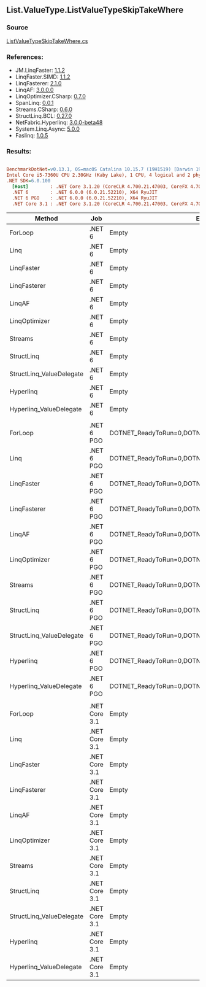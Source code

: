 ﻿## List.ValueType.ListValueTypeSkipTakeWhere

### Source
[ListValueTypeSkipTakeWhere.cs](../LinqBenchmarks/List/ValueType/ListValueTypeSkipTakeWhere.cs)

### References:
- JM.LinqFaster: [1.1.2](https://www.nuget.org/packages/JM.LinqFaster/1.1.2)
- LinqFaster.SIMD: [1.1.2](https://www.nuget.org/packages/LinqFaster.SIMD/1.0.3)
- LinqFasterer: [2.1.0](https://www.nuget.org/packages/LinqFasterer/2.1.0)
- LinqAF: [3.0.0.0](https://www.nuget.org/packages/LinqAF/3.0.0.0)
- LinqOptimizer.CSharp: [0.7.0](https://www.nuget.org/packages/LinqOptimizer.CSharp/0.7.0)
- SpanLinq: [0.0.1](https://www.nuget.org/packages/SpanLinq/0.0.1)
- Streams.CSharp: [0.6.0](https://www.nuget.org/packages/Streams.CSharp/0.6.0)
- StructLinq.BCL: [0.27.0](https://www.nuget.org/packages/StructLinq/0.27.0)
- NetFabric.Hyperlinq: [3.0.0-beta48](https://www.nuget.org/packages/NetFabric.Hyperlinq/3.0.0-beta48)
- System.Linq.Async: [5.0.0](https://www.nuget.org/packages/System.Linq.Async/5.0.0)
- Faslinq: [1.0.5](https://www.nuget.org/packages/Faslinq/1.0.5)

### Results:
``` ini

BenchmarkDotNet=v0.13.1, OS=macOS Catalina 10.15.7 (19H1519) [Darwin 19.6.0]
Intel Core i5-7360U CPU 2.30GHz (Kaby Lake), 1 CPU, 4 logical and 2 physical cores
.NET SDK=6.0.100
  [Host]        : .NET Core 3.1.20 (CoreCLR 4.700.21.47003, CoreFX 4.700.21.47101), X64 RyuJIT
  .NET 6        : .NET 6.0.0 (6.0.21.52210), X64 RyuJIT
  .NET 6 PGO    : .NET 6.0.0 (6.0.21.52210), X64 RyuJIT
  .NET Core 3.1 : .NET Core 3.1.20 (CoreCLR 4.700.21.47003, CoreFX 4.700.21.47101), X64 RyuJIT


```
|                   Method |           Job |                                                EnvironmentVariables |       Runtime | Skip | Count |        Mean |     Error |    StdDev |         Ratio | RatioSD |   Gen 0 |   Gen 1 | Allocated |
|------------------------- |-------------- |-------------------------------------------------------------------- |-------------- |----- |------ |------------:|----------:|----------:|--------------:|--------:|--------:|--------:|----------:|
|                  ForLoop |        .NET 6 |                                                               Empty |      .NET 6.0 | 1000 |   100 |    541.7 ns |   0.49 ns |   0.44 ns |      baseline |         |       - |       - |         - |
|                     Linq |        .NET 6 |                                                               Empty |      .NET 6.0 | 1000 |   100 |  2,116.3 ns |   3.02 ns |   2.52 ns |  3.91x slower |   0.00x |  0.1526 |       - |     320 B |
|               LinqFaster |        .NET 6 |                                                               Empty |      .NET 6.0 | 1000 |   100 |  3,679.2 ns |  17.23 ns |  14.39 ns |  6.79x slower |   0.03x | 10.0327 |       - |  21,000 B |
|             LinqFasterer |        .NET 6 |                                                               Empty |      .NET 6.0 | 1000 |   100 |  7,329.9 ns |  65.32 ns |  61.10 ns | 13.53x slower |   0.11x | 37.0331 |       - |  80,168 B |
|                   LinqAF |        .NET 6 |                                                               Empty |      .NET 6.0 | 1000 |   100 | 11,531.1 ns |  27.79 ns |  24.63 ns | 21.29x slower |   0.05x |       - |       - |         - |
|            LinqOptimizer |        .NET 6 |                                                               Empty |      .NET 6.0 | 1000 |   100 | 18,415.3 ns | 263.53 ns | 246.51 ns | 34.05x slower |   0.43x | 49.9878 | 12.4817 | 134,727 B |
|                  Streams |        .NET 6 |                                                               Empty |      .NET 6.0 | 1000 |   100 | 11,816.1 ns | 108.83 ns | 101.80 ns | 21.82x slower |   0.19x |  0.5493 |       - |   1,176 B |
|               StructLinq |        .NET 6 |                                                               Empty |      .NET 6.0 | 1000 |   100 |    683.7 ns |   1.36 ns |   1.21 ns |  1.26x slower |   0.00x |  0.0572 |       - |     120 B |
| StructLinq_ValueDelegate |        .NET 6 |                                                               Empty |      .NET 6.0 | 1000 |   100 |    563.4 ns |   0.19 ns |   0.18 ns |  1.04x slower |   0.00x |       - |       - |         - |
|                Hyperlinq |        .NET 6 |                                                               Empty |      .NET 6.0 | 1000 |   100 |    973.3 ns |   0.55 ns |   0.46 ns |  1.80x slower |   0.00x |       - |       - |         - |
|  Hyperlinq_ValueDelegate |        .NET 6 |                                                               Empty |      .NET 6.0 | 1000 |   100 |    789.5 ns |   0.32 ns |   0.27 ns |  1.46x slower |   0.00x |       - |       - |         - |
|                          |               |                                                                     |               |      |       |             |           |           |               |         |         |         |           |
|                  ForLoop |    .NET 6 PGO | DOTNET_ReadyToRun=0,DOTNET_TC_QuickJitForLoops=1,DOTNET_TieredPGO=1 |      .NET 6.0 | 1000 |   100 |    528.0 ns |   0.48 ns |   0.40 ns |      baseline |         |       - |       - |         - |
|                     Linq |    .NET 6 PGO | DOTNET_ReadyToRun=0,DOTNET_TC_QuickJitForLoops=1,DOTNET_TieredPGO=1 |      .NET 6.0 | 1000 |   100 |  1,264.5 ns |   2.59 ns |   2.29 ns |  2.40x slower |   0.00x |  0.1526 |       - |     320 B |
|               LinqFaster |    .NET 6 PGO | DOTNET_ReadyToRun=0,DOTNET_TC_QuickJitForLoops=1,DOTNET_TieredPGO=1 |      .NET 6.0 | 1000 |   100 |  3,669.0 ns |  15.64 ns |  14.63 ns |  6.95x slower |   0.03x | 10.0327 |       - |  21,000 B |
|             LinqFasterer |    .NET 6 PGO | DOTNET_ReadyToRun=0,DOTNET_TC_QuickJitForLoops=1,DOTNET_TieredPGO=1 |      .NET 6.0 | 1000 |   100 |  7,300.4 ns |  64.85 ns |  54.15 ns | 13.83x slower |   0.10x | 37.0331 |       - |  80,168 B |
|                   LinqAF |    .NET 6 PGO | DOTNET_ReadyToRun=0,DOTNET_TC_QuickJitForLoops=1,DOTNET_TieredPGO=1 |      .NET 6.0 | 1000 |   100 |  9,049.9 ns |  45.58 ns |  38.06 ns | 17.14x slower |   0.08x |       - |       - |         - |
|            LinqOptimizer |    .NET 6 PGO | DOTNET_ReadyToRun=0,DOTNET_TC_QuickJitForLoops=1,DOTNET_TieredPGO=1 |      .NET 6.0 | 1000 |   100 | 19,891.5 ns | 160.26 ns | 142.07 ns | 37.65x slower |   0.26x | 62.4695 |       - | 134,733 B |
|                  Streams |    .NET 6 PGO | DOTNET_ReadyToRun=0,DOTNET_TC_QuickJitForLoops=1,DOTNET_TieredPGO=1 |      .NET 6.0 | 1000 |   100 | 10,419.1 ns |  36.11 ns |  32.01 ns | 19.73x slower |   0.07x |  0.5493 |       - |   1,176 B |
|               StructLinq |    .NET 6 PGO | DOTNET_ReadyToRun=0,DOTNET_TC_QuickJitForLoops=1,DOTNET_TieredPGO=1 |      .NET 6.0 | 1000 |   100 |    642.1 ns |   1.89 ns |   1.77 ns |  1.22x slower |   0.00x |  0.0572 |       - |     120 B |
| StructLinq_ValueDelegate |    .NET 6 PGO | DOTNET_ReadyToRun=0,DOTNET_TC_QuickJitForLoops=1,DOTNET_TieredPGO=1 |      .NET 6.0 | 1000 |   100 |    562.6 ns |   0.21 ns |   0.18 ns |  1.07x slower |   0.00x |       - |       - |         - |
|                Hyperlinq |    .NET 6 PGO | DOTNET_ReadyToRun=0,DOTNET_TC_QuickJitForLoops=1,DOTNET_TieredPGO=1 |      .NET 6.0 | 1000 |   100 |    978.3 ns |   1.61 ns |   1.34 ns |  1.85x slower |   0.00x |       - |       - |         - |
|  Hyperlinq_ValueDelegate |    .NET 6 PGO | DOTNET_ReadyToRun=0,DOTNET_TC_QuickJitForLoops=1,DOTNET_TieredPGO=1 |      .NET 6.0 | 1000 |   100 |    790.5 ns |   1.37 ns |   1.21 ns |  1.50x slower |   0.00x |       - |       - |         - |
|                          |               |                                                                     |               |      |       |             |           |           |               |         |         |         |           |
|                  ForLoop | .NET Core 3.1 |                                                               Empty | .NET Core 3.1 | 1000 |   100 |    618.4 ns |   0.42 ns |   0.35 ns |      baseline |         |       - |       - |         - |
|                     Linq | .NET Core 3.1 |                                                               Empty | .NET Core 3.1 | 1000 |   100 |  2,938.4 ns |   3.91 ns |   3.27 ns |  4.75x slower |   0.00x |  0.1526 |       - |     320 B |
|               LinqFaster | .NET Core 3.1 |                                                               Empty | .NET Core 3.1 | 1000 |   100 |  3,659.6 ns |  24.87 ns |  23.26 ns |  5.91x slower |   0.04x | 10.0441 |       - |  21,000 B |
|             LinqFasterer | .NET Core 3.1 |                                                               Empty | .NET Core 3.1 | 1000 |   100 |  7,118.4 ns |  90.77 ns |  84.91 ns | 11.52x slower |   0.15x | 37.0560 |       - |  80,168 B |
|                   LinqAF | .NET Core 3.1 |                                                               Empty | .NET Core 3.1 | 1000 |   100 | 19,872.8 ns |  63.41 ns |  49.51 ns | 32.14x slower |   0.08x |       - |       - |         - |
|            LinqOptimizer | .NET Core 3.1 |                                                               Empty | .NET Core 3.1 | 1000 |   100 | 18,548.8 ns | 129.64 ns | 101.22 ns | 30.00x slower |   0.16x | 54.5654 |  7.9956 | 134,761 B |
|                  Streams | .NET Core 3.1 |                                                               Empty | .NET Core 3.1 | 1000 |   100 | 12,795.9 ns |  28.13 ns |  21.96 ns | 20.69x slower |   0.04x |  0.5493 |       - |   1,176 B |
|               StructLinq | .NET Core 3.1 |                                                               Empty | .NET Core 3.1 | 1000 |   100 |    909.2 ns |   1.98 ns |   1.75 ns |  1.47x slower |   0.00x |  0.0572 |       - |     120 B |
| StructLinq_ValueDelegate | .NET Core 3.1 |                                                               Empty | .NET Core 3.1 | 1000 |   100 |    654.3 ns |   0.43 ns |   0.38 ns |  1.06x slower |   0.00x |       - |       - |         - |
|                Hyperlinq | .NET Core 3.1 |                                                               Empty | .NET Core 3.1 | 1000 |   100 |  1,165.1 ns |   2.46 ns |   2.18 ns |  1.88x slower |   0.00x |       - |       - |         - |
|  Hyperlinq_ValueDelegate | .NET Core 3.1 |                                                               Empty | .NET Core 3.1 | 1000 |   100 |    885.7 ns |   2.02 ns |   1.89 ns |  1.43x slower |   0.00x |       - |       - |         - |
